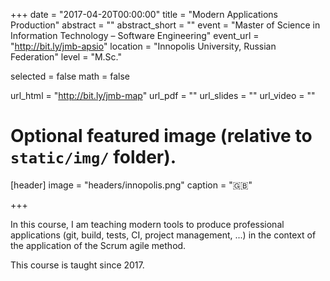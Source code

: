 +++
date = "2017-04-20T00:00:00"
title = "Modern Applications Production"
abstract = ""
abstract_short = ""
event = "Master of Science in Information Technology – Software Engineering"
event_url = "http://bit.ly/jmb-apsio"
location = "Innopolis University, Russian Federation"
level = "M.Sc."

selected = false
math = false

url_html = "http://bit.ly/jmb-map"
url_pdf = ""
url_slides = ""
url_video = ""

# Optional featured image (relative to `static/img/` folder).
[header]
image = "headers/innopolis.png"
caption = ":uk:"

+++

In this course, I am teaching modern tools to produce professional applications (git, build, tests, CI, project management, ...) in the context of the application of the Scrum agile method.

This course is taught since 2017.
